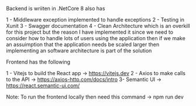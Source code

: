 Backend is wriiten in .NetCore 8 also has

1 - Middleware exception implemented to handle exceptions
2 - Testing in Xunit
3 - Swagger documentation
4 - Clean Architecture which is an overkill for this project but the reason I have implemented it since we need to consider how to handle 
    lots of users using the application then if we make an assuimption that the application needs be scaled larger then implementing an software architecture is part of the solution


Frontend has the following

1 - Vitejs to build the React app -> https://vitejs.dev
2 - Axios to make calls to the API -> https://axios-http.com/docs/intro
3-  Semantic UI -> https://react.semantic-ui.com/



Note: 
To run the frontend locally then need this command -> npm run dev





